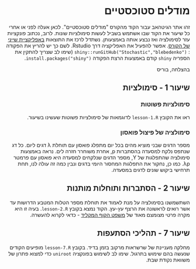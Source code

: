 <div dir="rtl">
 
# מודלים סטוכסטיים

זהו אתר הגיטהאב עבור הקוד מהקורס "מודלים סטוכסטיים".
לכאן אעלה לפני או אחרי כל שיעור את הקוד שבו אשתמש בשביל לעשות סימולציות שונות.
לרוב, נכתוב פונקציות עזר לסימולציה ואז נבצע אותה באמצעותן.
נשתדל לרכז את התוצאות [באפליקציית שייני של הקורס](https://zztop.shinyapps.io/Stochastic/).
אפשר להפעיל את האפליקציה דרך Rstudio. לשם כך יש להריץ את הפקודה :
`shiny::runGitHub("Stochastic","blebedenko")` (שימו לב שצריך להתקין את הספריה `shiny` קודם באמצעות הרצת הפקודה `install.packages("shiny")`.

בהצלחה,
בוריס


## שיעור 1 - סימולציות

### סימולציות פשוטות

ראו את הקובץ `lesson-1.R` לדוגמאות של סימולציות פשוטות שעשינו בשיעור.

### סימולציה של פיצול פואסון

מספר הדגים שבני מוציא מהים בכל יום מתפלג פואסון עם תוחלת λ דגים ליום.
כל דג שנתפס נלקח למסעדה בהסתברות p, אחרת משוחרר חזרה לים.
נראה באמצעות סימולציה שהתפלגות של Y, מספר הדגים שנלקחים למסעדה היא פואסון עם פרמטר λp.
כמו כן, נחקור את התפלגות המחסור היומי בדגים ונבין כמה זה עולה לנו, תחת תרחישי ביקוש שונים לדגים במסעדה.

## שיעור 2 - הסתברות ותוחלות מותנות

השתשמשנו בסימולציה על מנת לאמוד את תוחלת מספר הטלות המטבע הדרושות עד אשר רואים לראשונה את הרצף עץ-עץ. הקוד נמצא בקובץ `lesson-2.R`. בעיה זו היא מקרה פרטי מצומצם מאוד של [משפט הקוף המקליד](https://en.wikipedia.org/wiki/Infinite_monkey_theorem) - כדאי לקרוא להעשרה.

## שיעור 7 - תהליכי הסתעפות

מחלקה מעניינת של שרשראות מרקוב בזמן בדיד. 
בקובץ `lesson-7.R` מופיעים הקודים שנעשה בהם שימוש בתרגול.
שימו לב לשימוש בפונקציה `uniroot` כדי למצוא פתרון של משוואת נקודת שבת.

